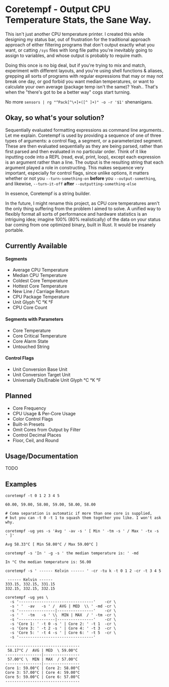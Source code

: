 # Coretempf - Output CPU Temperature Stats, the Sane Way.

This isn't just another CPU temperature printer. I created this while designing my status bar, out of frustration for the traditional approach approach of either filtering programs that don't output exactly what you want, or catting `/sys` files with long file paths you're inevitably going to assign to variables, and whose output is probably to require math. 

Doing this once is no big deal, but if you're trying to mix and match, experiment with different layouts, and you're using shell functions & aliases, grepping all sorts of programs with regular expressions that may or may not break one day, or god forbid you want median temperatures, or want to calculate your own average (package temp isn't the same)? Yeah.. That's when the "there's got to be a better way" cogs start turning.

No more `sensors | rg "^Pack[^\+]+([^ ]+)" -o -r '$1'` shenanigans.

## Okay, so what's your solution?
Sequentially evaluated formatting expressions as command line arguments.. Let me explain. Coretempf is used by providing a sequence of one of three types of arguments: a control flag, a segment, or a parameterized segment. These are then evaluated sequentially as they are being parsed, rather than first parsed and then evaluated in no particular order. Think of it like inputting code into a REPL (read, eval, print, loop), except each expression is an argument rather than a line. The output is the resulting string that each argument played a role in constructing. This makes sequence very important, especially for control flags, since unlike options, it matters whether or not you `--turn-something-on` **before** you `--output-something`, and likewise, `--turn-it-off` **after** `--outputting-something-else` 

In essence, Coretempf is a string builder. 

In the future, I might rename this project, as CPU core temperatures aren't the only thing suffering from the problem I aimed to solve. A unified way to flexibly format all sorts of performance and hardware statistics is an intriguing idea; imagine 100% (80% realistically) of the data on your status bar coming from one optimized binary, built in Rust. It would be insanely portable.

## Currently Available 

#### Segments
- Average CPU Temperature 
- Median CPU Temperature 
- Coldest Core Temperature 
- Hottest Core Temperature 
- New Line / Carriage Return 
- CPU Package Temperature 
- Unit Glyph °C °K °F  
- CPU Core Count 

#### Segments with Parameters
- Core Temperature
- Core Critical Temperature
- Core Alarm State
- Untouched String 

    
#### Control Flags
- Unit Conversion Base Unit
- Unit Conversion Target Unit
- Universally Dis/Enable Unit Glyph °C °K °F 

## Planned
- Core Frequency
- CPU Usage & Per-Core Usage
- Color Control Flags
- Built-in Presets
- Omit Cores from Output by Filter
- Control Decimal Places
- Floor, Ceil, and Round

## Usage/Documentation
TODO

## Examples

```
coretempf -t 0 1 2 3 4 5

60.00, 59.00, 58.00, 59.00, 58.00, 58.00

# Coma separation is automatic if more than one core is supplied,
# but you can -t 0 -t 1 to squash them together you like. I won't ask why.
```

```
coretempf -ug yes -s 'Avg ' -av -s ' [ Min ' -tm -s ' / Max ' -tx -s  ' ]'

Avg 58.33°C [ Min 58.00°C / Max 59.00°C ]
```

```
coretempf -s 'In ' -g -s ' the median temperature is: ' -md

In °C the median temperature is: 56.00
```

```
coretempf -s ' ------ Kelvin ------ ' -cr -tu k -t 0 1 2 -cr -t 3 4 5

 ------ Kelvin ------ 
333.15, 332.15, 331.15
332.15, 332.15, 332.15
```

```
coretempf -ug yes \        
  -s '---------------------------------'    -cr \
  -s ' '  -av   -s ' /  AVG | MED  \\ ' -md -cr \
  -s '----------------|----------------'    -cr \
  -s ' '  -tm   -s ' \\  MIN | MAX  / ' -tm -cr \
  -s '----------------|----------------'    -cr \
  -s 'Core 1: ' -t 0 -s ' | Core 2: ' -t 1  -cr \
  -s 'Core 3: ' -t 2 -s ' | Core 4: ' -t 3  -cr \
  -s 'Core 5: ' -t 4 -s ' | Core 6: ' -t 5  -cr \
  -s '---------------------------------'

---------------------------------
 58.17°C /  AVG | MED  \ 59.00°C
----------------|----------------
 57.00°C \  MIN | MAX  / 57.00°C
----------------|----------------
Core 1: 59.00°C | Core 2: 58.00°C
Core 3: 57.00°C | Core 4: 59.00°C
Core 5: 59.00°C | Core 6: 57.00°C
---------------------------------
```


